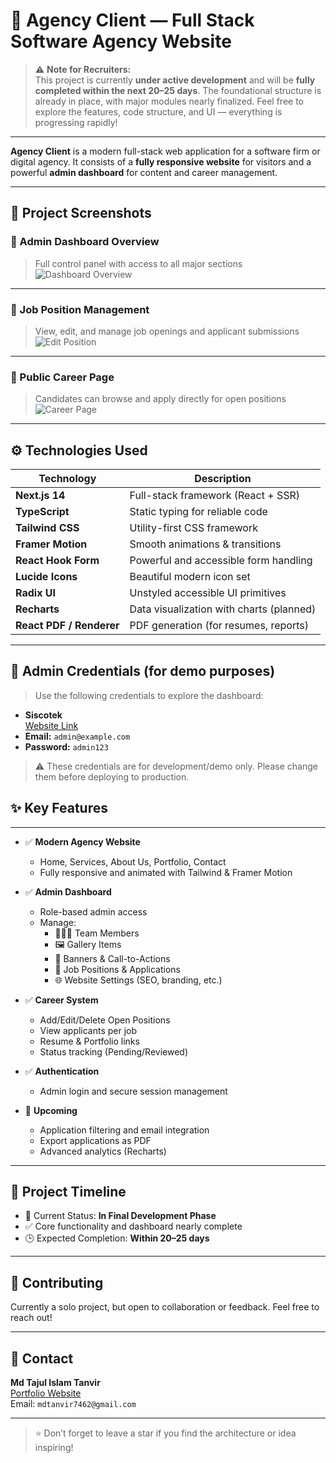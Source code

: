 # 🚀 Agency Client — Full Stack Software Agency Website

> ⚠️ **Note for Recruiters:**  
> This project is currently **under active development** and will be **fully completed within the next 20–25 days**. The foundational structure is already in place, with major modules nearly finalized. Feel free to explore the features, code structure, and UI — everything is progressing rapidly!

---

**Agency Client** is a modern full-stack web application for a software firm or digital agency. It consists of a **fully responsive website** for visitors and a powerful **admin dashboard** for content and career management.

---

## 📸 Project Screenshots

### 🧭 Admin Dashboard Overview  
> Full control panel with access to all major sections
![Dashboard Overview](https://i.ibb.co.com/tTYcNM9Y/screencapture-localhost-3000-dashboard-2025-05-08-23-41-54.png)

---

### 💼 Job Position Management  
> View, edit, and manage job openings and applicant submissions
![Edit Position](https://i.ibb.co.com/ZpjYPhhq/screencapture-localhost-3000-dashboard-career-edit-Position-2025-05-08-23-42-30.png)

---

### 👥 Public Career Page  
> Candidates can browse and apply directly for open positions
![Career Page](https://i.ibb.co.com/ynTFgsqP/screencapture-localhost-3000-2025-05-08-23-42-47.png)

---

## ⚙️ Technologies Used

| Technology                | Description                              |
|---------------------------|------------------------------------------|
| **Next.js 14**            | Full-stack framework (React + SSR)       |
| **TypeScript**            | Static typing for reliable code          |
| **Tailwind CSS**          | Utility-first CSS framework              |
| **Framer Motion**         | Smooth animations & transitions          |
| **React Hook Form**       | Powerful and accessible form handling    |
| **Lucide Icons**          | Beautiful modern icon set                |
| **Radix UI**              | Unstyled accessible UI primitives        |
| **Recharts**              | Data visualization with charts (planned) |
| **React PDF / Renderer**  | PDF generation (for resumes, reports)    |

---

## 🔐 Admin Credentials (for demo purposes)

> Use the following credentials to explore the dashboard:
- **Siscotek**  
   [Website Link](https://siscotek.vercel.app)  
- **Email:** `admin@example.com`  
- **Password:** `admin123`

> ⚠️ These credentials are for development/demo only. Please change them before deploying to production.
## ✨ Key Features
---
- ✅ **Modern Agency Website**
  - Home, Services, About Us, Portfolio, Contact
  - Fully responsive and animated with Tailwind & Framer Motion

- ✅ **Admin Dashboard**
  - Role-based admin access
  - Manage:
    - 🧑‍🤝‍🧑 Team Members
    - 🖼️ Gallery Items
    - 🎯 Banners & Call-to-Actions
    - 💼 Job Positions & Applications
    - 🌐 Website Settings (SEO, branding, etc.)

- ✅ **Career System**
  - Add/Edit/Delete Open Positions
  - View applicants per job
  - Resume & Portfolio links
  - Status tracking (Pending/Reviewed)

- ✅ **Authentication**
  - Admin login and secure session management

- 🚧 **Upcoming**
  - Application filtering and email integration
  - Export applications as PDF
  - Advanced analytics (Recharts)

---

## 📅 Project Timeline

- 🔄 Current Status: **In Final Development Phase**
- ✅ Core functionality and dashboard nearly complete
- 🕒 Expected Completion: **Within 20–25 days**

---

## 🙌 Contributing

Currently a solo project, but open to collaboration or feedback. Feel free to reach out!

---

## 📩 Contact

**Md Tajul Islam Tanvir**  
[Portfolio Website](https://tanvir3.netlify.app)  
Email: `mdtanvir7462@gmail.com`

---

> ⭐ Don’t forget to leave a star if you find the architecture or idea inspiring!
